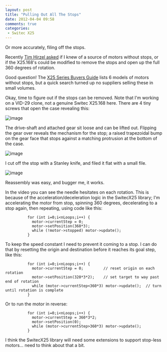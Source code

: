 ```yaml
---
layout: post
title: "Pulling Out All The Stops"
date: 2012-04-04 09:58
comments: true
categories:
 - Switec X25
---
```


Or more accurately, filing off the stops.

Recently [Tim Hirzel asked](/about#comment-459699391) if I knew
of a source of motors without stops, or if the X25.168's could be
modified to remove the stops and open up the full 360 degrees of rotation.

Good question!  The [X25 Series Buyers Guide](/resources) lists 6 models
of motors without stops, but a quick search turned up no suppliers
selling these in small volumes.

Okay, time to figure out if the stops can be removed.  Note that I'm working
on a VID-29 clone, not a genuine Switec X25.168 here.
There are 4 tiny screws that open the case revealing this:

![image](/resources/2012-04-04/imgp9223.jpg)

The drive-shaft and attached gear sit loose and can be lifted out.  Flipping the
gear over reveals the mechanism for the stop; a raised trapezoidal bump on the gear face
that stops against a matching protrusion at the bottom of the case.

![image](/resources/2012-04-04/imgp9225.jpg)

I cut off the stop with a Stanley knife, and filed it flat with a small file.

![image](/resources/2012-04-04/imgp9226.jpg)

Reassembly was easy, and bugger me, it works.

 
In the video you can see the needle hesitates on each rotation.  This is because of the acceleration/deceleration
logic in the SwitecX25 library; I'm accelerating the motor from stop,
spinning 360 degrees, decelerating to a stop again, then repeating, 
using code like this:

```
          for (int i=0;i<nLoops;i++) {
            motor->currentStep = 0;    
            motor->setPosition(360*3);
            while (!motor->stopped) motor->update();
          }
```

To keep the speed constant I need to prevent it coming to a stop.
I can do that by resetting the origin and destination before
it reaches its goal step, like this:

```
          for (int i=0;i<nLoops;i++) {
            motor->currentStep = 0;         // reset origin on each rotation 
            motor->setPosition(320*3*2);    // set target to way past end of rotation
            while (motor->currentStep<360*3) motor->update();  // turn until rotation is complete
          }
```

Or to run the motor in reverse:

```
          for (int i=0;i<nLoops;i++) {
            motor->currentStep = 360*3*2;
            motor->setPosition(0);
            while (motor->currentStep>360*3) motor->update();
          }
```

I think the SwitecX25 library will need some extensions to support stop-less motors...  need to
think about that a bit.
